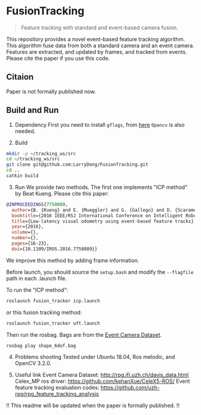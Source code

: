 # FusionTracking
> Feature tracking with standard and event-based camera fusion.

This repository provides a novel event-based feature tracking algorithm. This algorithm fuse data from both a standard camera and an event camera. Features are extracted, and updated by frames, and tracked from events. Please cite the paper if you use this code.

## Citaion
Paper is not formally published now. 



## Build and Run

1. Dependency
First you need to install `gflags`, from [here](https://github.com/gflags/gflags)
`Opencv` is also needed.

2. Build
```bash
mkdir -p ~/tracking_ws/src
cd ~/tracking_ws/src
git clone git@github.com:LarryDong/FusionTracking.git
cd ..
catkin build
```

3. Run
We provide two methods. The first one implements "ICP method" by Beat Kueng. Please cite this paper:

```bibtex
@INPROCEEDINGS{7758089,
  author={B. {Kueng} and E. {Mueggler} and G. {Gallego} and D. {Scaramuzza}},
  booktitle={2016 IEEE/RSJ International Conference on Intelligent Robots and Systems (IROS)}, 
  title={Low-latency visual odometry using event-based feature tracks}, 
  year={2016},
  volume={},
  number={},
  pages={16-23},
  doi={10.1109/IROS.2016.7758089}}
```

We improve this method by adding frame information.

Before launch, you should source the `setup.bash` and modify the `--flagfile` path in each .launch file.

To run the "ICP method":
```bash
roslaunch fusion_tracker icp.launch
```
or this fusion tracking method:
```bash
roslaunch fusion_tracker uft.launch
```

Then run the rosbag. Bags are from the [Event Camera Dataset](http://rpg.ifi.uzh.ch/davis_data.html).
```bash
rosbag play shape_6dof.bag
```


4. Problems shooting
Tested under Ubuntu 18.04, Ros melodic, and OpenCV 3.2.0.


5. Useful link
Event Camera Dataset: http://rpg.ifi.uzh.ch/davis_data.html
Celex_MP ros driver: https://github.com/kehanXue/CeleX5-ROS/
Event feature tracking evaluation codes: https://github.com/uzh-rpg/rpg_feature_tracking_analysis

!! This readme will be updated when the paper is formally published. !!

